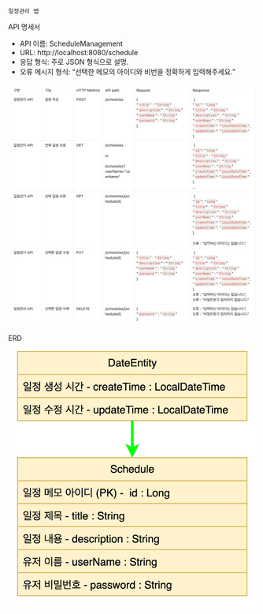     일정관리 앱

API 명세서

- API 이름: ScheduleManagement
- URL: http://localhost:8080/schedule
- 응답 형식: 주로 JSON 형식으로 설명.
- 오류 메시지 형식: “선택한 메모의 아이디와 비번을 정확하게 입력해주세요.”

![img_3.png](img_3.png)

ERD
![img_1.png](img_1.png)